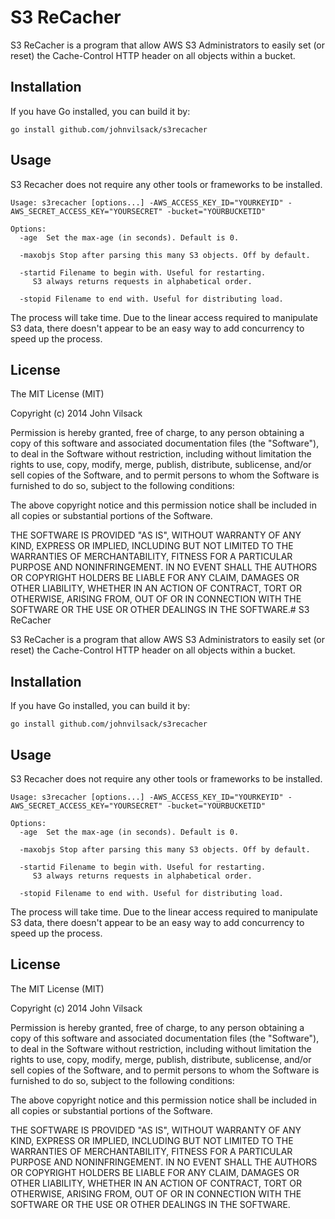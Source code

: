 # S3 ReCacher

S3 ReCacher is a program that allow AWS S3 Administrators to easily set (or reset) the Cache-Control HTTP header on all objects within a bucket.

## Installation

If you have Go installed, you can build it by:

    go install github.com/johnvilsack/s3recacher

## Usage

S3 Recacher does not require any other tools or frameworks to be installed.
~~~    
Usage: s3recacher [options...] -AWS_ACCESS_KEY_ID="YOURKEYID" -AWS_SECRET_ACCESS_KEY="YOURSECRET" -bucket="YOURBUCKETID"

Options:
  -age  Set the max-age (in seconds). Default is 0.
  
  -maxobjs Stop after parsing this many S3 objects. Off by default.

  -startid Filename to begin with. Useful for restarting.
     S3 always returns requests in alphabetical order.
  
  -stopid Filename to end with. Useful for distributing load.
~~~

The process will take time. Due to the linear access required to manipulate S3 data, there doesn't appear to be an easy way to add concurrency to speed up the process.


## License

The MIT License (MIT)

Copyright (c) 2014 John Vilsack

Permission is hereby granted, free of charge, to any person obtaining a copy
of this software and associated documentation files (the "Software"), to deal
in the Software without restriction, including without limitation the rights
to use, copy, modify, merge, publish, distribute, sublicense, and/or sell
copies of the Software, and to permit persons to whom the Software is
furnished to do so, subject to the following conditions:

The above copyright notice and this permission notice shall be included in all
copies or substantial portions of the Software.

THE SOFTWARE IS PROVIDED "AS IS", WITHOUT WARRANTY OF ANY KIND, EXPRESS OR
IMPLIED, INCLUDING BUT NOT LIMITED TO THE WARRANTIES OF MERCHANTABILITY,
FITNESS FOR A PARTICULAR PURPOSE AND NONINFRINGEMENT. IN NO EVENT SHALL THE
AUTHORS OR COPYRIGHT HOLDERS BE LIABLE FOR ANY CLAIM, DAMAGES OR OTHER
LIABILITY, WHETHER IN AN ACTION OF CONTRACT, TORT OR OTHERWISE, ARISING FROM,
OUT OF OR IN CONNECTION WITH THE SOFTWARE OR THE USE OR OTHER DEALINGS IN THE
SOFTWARE.# S3 ReCacher

S3 ReCacher is a program that allow AWS S3 Administrators to easily set (or reset) the Cache-Control HTTP header on all objects within a bucket.

## Installation

If you have Go installed, you can build it by:

    go install github.com/johnvilsack/s3recacher

## Usage

S3 Recacher does not require any other tools or frameworks to be installed.
~~~    
Usage: s3recacher [options...] -AWS_ACCESS_KEY_ID="YOURKEYID" -AWS_SECRET_ACCESS_KEY="YOURSECRET" -bucket="YOURBUCKETID"

Options:
  -age  Set the max-age (in seconds). Default is 0.
  
  -maxobjs Stop after parsing this many S3 objects. Off by default.

  -startid Filename to begin with. Useful for restarting.
     S3 always returns requests in alphabetical order.
  
  -stopid Filename to end with. Useful for distributing load.
~~~

The process will take time. Due to the linear access required to manipulate S3 data, there doesn't appear to be an easy way to add concurrency to speed up the process.


## License

The MIT License (MIT)

Copyright (c) 2014 John Vilsack

Permission is hereby granted, free of charge, to any person obtaining a copy
of this software and associated documentation files (the "Software"), to deal
in the Software without restriction, including without limitation the rights
to use, copy, modify, merge, publish, distribute, sublicense, and/or sell
copies of the Software, and to permit persons to whom the Software is
furnished to do so, subject to the following conditions:

The above copyright notice and this permission notice shall be included in all
copies or substantial portions of the Software.

THE SOFTWARE IS PROVIDED "AS IS", WITHOUT WARRANTY OF ANY KIND, EXPRESS OR
IMPLIED, INCLUDING BUT NOT LIMITED TO THE WARRANTIES OF MERCHANTABILITY,
FITNESS FOR A PARTICULAR PURPOSE AND NONINFRINGEMENT. IN NO EVENT SHALL THE
AUTHORS OR COPYRIGHT HOLDERS BE LIABLE FOR ANY CLAIM, DAMAGES OR OTHER
LIABILITY, WHETHER IN AN ACTION OF CONTRACT, TORT OR OTHERWISE, ARISING FROM,
OUT OF OR IN CONNECTION WITH THE SOFTWARE OR THE USE OR OTHER DEALINGS IN THE
SOFTWARE.
